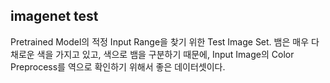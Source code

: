 ## imagenet test

Pretrained Model의 적정 Input Range을 찾기 위한 Test Image Set.
뱀은 매우 다채로운 색을 가지고 있고, 색으로 뱀을 구분하기 때문에, Input Image의 Color Preprocess를 역으로 확인하기 위해서 좋은 데이터셋이다.
